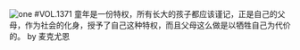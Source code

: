 ![one](http://image.wufazhuce.com/FhIcL0Y1L_a10m4HjDmggPIRMzU3)
#VOL.1371
童年是一份特权，所有长大的孩子都应该谨记，正是自己的父母，作为社会的化身，授予了自己这种特权，而且父母这么做是以牺牲自己为代价的。 by 麦克尤恩